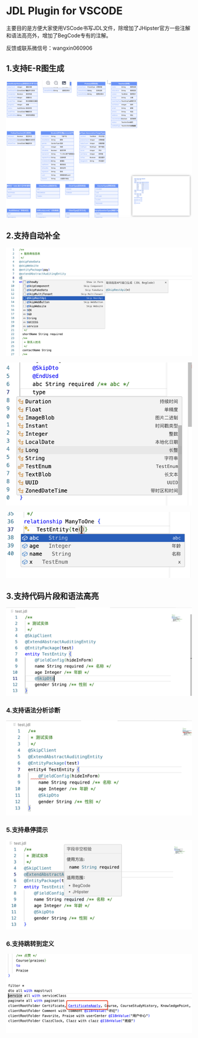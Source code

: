 # JDL Plugin for VSCODE

主要目的是方便大家使用VSCode书写JDL文件，除增加了JHipster官方一些注解和语法高亮外，增加了BegCode专有的注解。

反馈或联系微信号：wangxin060906

## 1.支持E-R图生成

![预览](docs/jdl-vscode-er.png)

## 2.支持自动补全

![预览](docs/preview.png)

![预览](docs/enum-complete-item.png)

![预览](docs/relationship-complete-item.png)

## 3.支持代码片段和语法高亮

![预览](docs/jdl-vscode-highlight.png)

### 4.支持语法分析诊断

![预览](docs/jdl-vscode-error.png)

### 5.支持悬停提示

![预览](docs/jdl-vscode-hover.png)

### 6.支持跳转到定义

![预览](docs/location.png)
